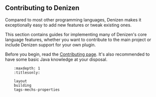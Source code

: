 Contributing to Denizen
-----------------------

Compared to most other programming languages, Denizen makes it exceptionally easy to add new features or tweak existing ones. 

This section contains guides for implementing many of Denizen's core language features, whether you want to contribute to the main project or include Denizen support for your own plugin.

Before you begin, read the [Contributing page](https://github.com/DenizenScript/Denizen/blob/dev/CONTRIBUTING.md). It's also recommended to have some basic Java knowledge at your disposal.

``` toctree::
    :maxdepth: 1
    :titlesonly:

    layout
    building
    tags-mechs-properties
```
